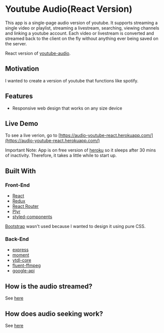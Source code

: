 # Youtube Audio(React Version)
This app is a single-page audio version of youtube. It supports streaming a single video or playlist, streaming a livestream, searching, viewing channels and linking a youtube account. Each video or livestream is converted and streamed back to the client on the fly without anything ever being saved on the server.

React version of [youtube-audio](https://github.com/iSolutionJA/youtube-audio).

## Motivation
I wanted to create a version of youtube that functions like spotify.

## Features
* Responsive web design that works on any size device


## Live Demo
To see a live verion, go to [https://audio-youtube-react.herokuapp.com/](https://audio-youtube-react.herokuapp.com/)

Important Note: App is on free version of [heroku](https://www.heroku.com) so it sleeps after 30 mins of inactivity. Therefore, it takes a little while to start up.

## Built With

### Front-End
* [React](https://reactjs.org/)
* [Redux](https://redux.js.org/)
* [React Router](https://github.com/ReactTraining/react-router)
* [Plyr](https://plyr.io/)
* [styled-components](https://www.styled-components.com/)

[Bootstrap](https://www.styled-components.com/) wasn't used because I wanted to design it using pure CSS.

### Back-End
* [express](https://expressjs.com/)
* [moment](https://momentjs.com/)
* [ytdl-core](https://github.com/fent/node-ytdl-core#readme)
* [fluent-ffmpeg](https://github.com/fluent-ffmpeg/node-fluent-ffmpeg)
* [google-api](https://github.com/googleapis/google-api-nodejs-client#readme)

## How is the audio streamed?

See [here](https://github.com/iSolutionJA/youtube-audio#how-is-the-audio-streamed)

## How does audio seeking work?

See [here](https://github.com/iSolutionJA/youtube-audio#how-does-audio-seeking-work)